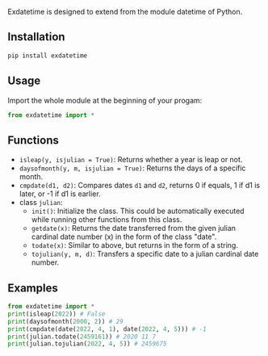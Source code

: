 Exdatetime is designed to extend from the module datetime of Python.

## Installation

```sh
pip install exdatetime
```

## Usage

Import the whole module at the beginning of your progam:

```python
from exdatetime import *
```

## Functions

- `isleap(y, isjulian = True)`: Returns whether a year is leap or not.
- `daysofmonth(y, m, isjulian = True)`: Returns the days of a specific month.
- `cmpdate(d1, d2)`: Compares dates `d1` and `d2`, returns 0 if equals, 1 if d1 is later, or -1 if d1 is earlier.
- class `julian`:
    - `init()`: Initialize the class. This could be automatically executed while running other functions from this class.
    - `getdate(x)`: Returns the date transferred from the given julian cardinal date number (x) in the form of the class "date".
    - `todate(x)`: Similar to above, but returns in the form of a string.
    - `tojulian(y, m, d)`: Transfers a specific date to a julian cardinal date number.

## Examples

```python
from exdatetime import *
print(isleap(2022)) # False
print(daysofmonth(2000, 2)) # 29
print(cmpdate(date(2022, 4, 1), date(2022, 4, 5))) # -1
print(julian.todate(2459161)) # 2020 11 7
print(julian.tojulian(2022, 4, 5)) # 2459675
```